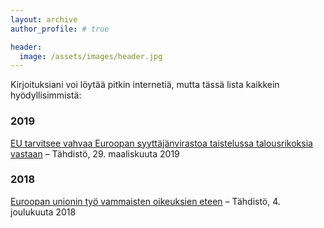 ```yaml
---
layout: archive
author_profile: # true

header:
  image: /assets/images/header.jpg
---
```

Kirjoituksiani voi löytää pitkin internetiä, mutta tässä lista kaikkein
hyödyllisimmistä:

### 2019
[EU tarvitsee vahvaa Euroopan syyttäjänvirastoa taistelussa talousrikoksia vastaan](http://tahdistolehti.fi/eu-tarvitsee-vahvaa-euroopan-syyttajanvirastoa-taistelussa-talousrikoksia-vastaan/ "EU tarvitsee vahvaa Euroopan syyttäjänvirastoa taistelussa talousrikoksia vastaan") – Tähdistö, 29. maaliskuuta 2019

### 2018
[Euroopan unionin työ vammaisten oikeuksien eteen](http://tahdistolehti.fi/euroopan-unionin-tyo-vammaisten-oikeuksien-eteen/ "Euroopan unionin työ vammaisten oikeuksien eteen") – Tähdistö, 4. joulukuuta 2018
